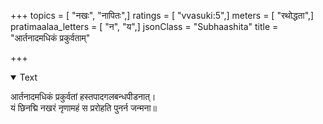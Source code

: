 +++
topics = [ "नखः", "नापितः",]
ratings = [ "vvasuki:5",]
meters = [ "रथोद्धता",]
pratimaalaa_letters = [ "न", "य",]
jsonClass = "Subhaashita"
title = "आर्तनादमधिकं प्रकुर्वताम्"

+++

<details open><summary>Text</summary>

आर्तनादमधिकं प्रकुर्वतां हस्तपादगलबन्धपीडनात्।  
यं छिनद्मि नखरं नृणामहं स प्ररोहति पुनर्न जन्मना॥
</details>
